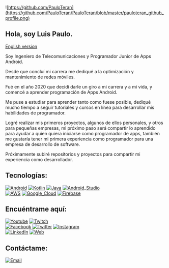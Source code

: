 ![https://github.com/PauloTeran](https://github.com/PauloTeran/PauloTeran/blob/master/pauloteran_github_profile.png)

## Hola, soy Luis Paulo.

[English version](https://github.com/PauloTeran/PauloTeran/blob/master/READMEen.md)

Soy Ingeniero de Telecomunicaciones y Programador Junior de Apps Android.

Desde que concluí mi carrera me dediqué a la optimización y mantenimiento de redes móviles.

Fué en el año 2020 que decidí darle un giro a mi carrera y a mi vida, y comencé a aprender programación de Apps Android.

Me puse a estudiar para aprender tanto como fuese posible, dediqué mucho tiempo a seguir tutoriales y cursos en línea para desarrollar mis habilidades de programador.

Logré realizar mis primeros proyectos, algunos de ellos personales, y otros para pequeñas empresas, mi próximo paso será compartir lo aprendido para ayudar a quien quiera iniciarse como programador de apps, también me gustaría tener mi primera experiencia como programador para una empresa de desarrollo de software.

Próximamente subiré repositorios y proyectos para compartir mi experiencia como desarrollador.

## Tecnologías:
[![Android](https://img.shields.io/badge/Android-3DDC84?style=for-the-badge&logo=android&logoColor=white&labelColor=101010)]()
[![Kotlin](https://img.shields.io/badge/Kotlin-0095D5?style=for-the-badge&logo=kotlin&logoColor=white&labelColor=101010)]()
[![Java](https://img.shields.io/badge/Java-007396?style=for-the-badge&logo=java&logoColor=white&labelColor=101010)]()
[![Android_Studio](https://img.shields.io/badge/Android_Studio-3DDC84?style=for-the-badge&logo=android-studio&logoColor=white&labelColor=101010)]()
</br>
[![AWS](https://img.shields.io/badge/AWS-232F3E?style=for-the-badge&logo=amazon-aws&logoColor=white&labelColor=101010)]()
[![Google_Cloud](https://img.shields.io/badge/Google_Cloud-4285F4?style=for-the-badge&logo=google-cloud&logoColor=white&labelColor=101010)]()
[![Firebase](https://img.shields.io/badge/Firebase-FFCA28?style=for-the-badge&logo=firebase&logoColor=white&labelColor=101010)]()
</br>

## Encuéntrame aquí:

[![Youtube](https://img.shields.io/badge/Youtube-@LuisPauloDev-FF0000?style=for-the-badge&logo=youtube&logoColor=white&labelColor=101010)](https://youtube.com/LPauloDev)
[![Twitch](https://img.shields.io/badge/Twitch-@LPauloDev-9147FE?style=for-the-badge&logo=twitch&logoColor=white&labelColor=101010)](https://twitch.tv/LPauloDev)
</br>
[![Facebook](https://img.shields.io/badge/Facebook-@LPauloDev-1877F2?style=for-the-badge&logo=facebook&logoColor=white&labelColor=101010)](https://facebook.com/LPauloDev)
[![Twitter](https://img.shields.io/badge/Twitter-@LPauloDev-1DA1F2?style=for-the-badge&logo=twitter&logoColor=white&labelColor=101010)](https://twitter.com/LPauloDev)
[![Instagram](https://img.shields.io/badge/Instagram-@LPauloDev-E4405F?style=for-the-badge&logo=instagram&logoColor=white&labelColor=101010)](https://instagram.com/lpaulodev)
</br>
[![LinkedIn](https://img.shields.io/badge/LinkedIn-LPauloDev-0077B5?style=for-the-badge&logo=linkedin&logoColor=white&labelColor=101010)](https://www.linkedin.com/in/LPauloDev)
[![Web](https://img.shields.io/badge/My_Website-pauloteran.com-14a1f0?style=for-the-badge&logo=dev.to&logoColor=white&labelColor=101010)](https://pauloteran.com)

## Contáctame:

[![Email](https://img.shields.io/badge/lpaulodev@gmail.com-my_personal_email-D14836?style=for-the-badge&logo=gmail&logoColor=white&labelColor=101010)](mailto:lpaulodev@gmail.com)
